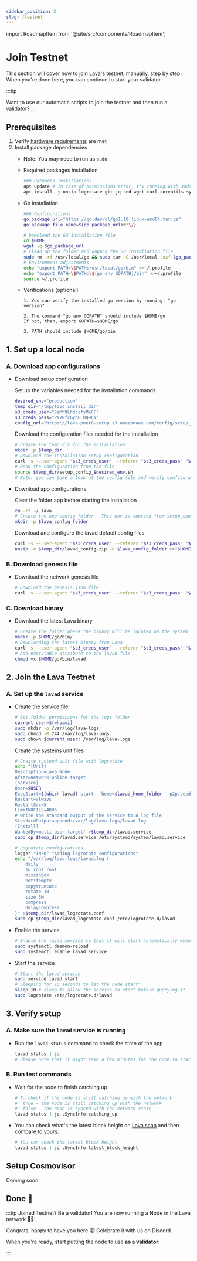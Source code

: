```yaml
---
sidebar_position: 2
slug: /testnet
---
```


import RoadmapItem from '@site/src/components/RoadmapItem';

# Join Testnet

This section will cover how to join Lava's testnet, manually, step by step. When you're done here, you can continue to start your validator.

:::tip

Want to use our automatic scripts to join the testnet and then run a validator?
[<RoadmapItem icon="🤖" title="Automatic scripts" description="Join the network and start validating, automatically"/>](validator#auto)
:::

## Prerequisites

1. Verify [hardware requirements](reqs) are met
2. Install package dependencies
    - Note: You may need to run as `sudo`
    - Required packages installation
        
        ```bash
        ### Packages installations
        apt update # in case of permissions error, try running with sudo
        apt install -y unzip logrotate git jq sed wget curl coreutils systemd
        ```
        
    - Go installation
        
        ```bash
        ### Configurations
        go_package_url="https://go.dev/dl/go1.18.linux-amd64.tar.gz"
        go_package_file_name=${go_package_url##*\/}
        
        # Download the GO installation file
        cd $HOME
        wget -q $go_package_url
        # Clean up the folder and unpack the GO installation file
        sudo rm -rf /usr/local/go && sudo tar -C /usr/local -xzf $go_package_file_name >>"$HOME/.lava_validator_setup.log"
        # Environment adjustments
        echo "export PATH=\$PATH:/usr/local/go/bin" >>~/.profile
        echo "export PATH=\$PATH:\$(go env GOPATH)/bin" >>~/.profile
        source ~/.profile
        ```
        
    - Verifications (optional)
        
        ```
        1. You can verify the installed go version by running: "go version"
        
        2. The command "go env GOPATH" should include $HOME/go
        If not, then, export GOPATH=$HOME/go
        
        3. PATH should include $HOME/go/bin
        ```
        

## 1. Set up a local node

### A. Download app configurations

- Download setup configuration
    
    Set up the variables needed for the installation commands
    
    ```bash
    desired_env="production"
    temp_dir="/tmp/lava_install_dir"
    s3_creds_user="JzMh9LhdcifyMeCF"
    s3_creds_pass="PY7RfcGyh6L8QHCN"
    config_url="https://lava-pnet0-setup.s3.amazonaws.com/config/setup_config_"
    ```
    
    Download the configuration files needed for the installation
    
    ```bash
    # Create the temp dir for the installation
    mkdir -p $temp_dir
    # Download the installation setup configuration
    curl -s --user-agent "$s3_creds_user" --referer "$s3_creds_pass" "$config_url$desired_env.sh" >$temp_dir/"setup_config_$desired_env.sh"
    # Read the configuration from the file
    source $temp_dir/setup_config_$desired_env.sh
    # Note: you can take a look at the config file and verify configurations
    ```
    
- Download app configurations
    
    Clear the folder app before starting the installation
    
    ```bash
    rm -rf ~/.lava
    # Create the app config folder - This env is sourced from setup_config_$desired_env.sh
    mkdir -p $lava_config_folder
    ```
    
    Download and configure the lavad default config files
    
    ```bash
    curl -s --user-agent "$s3_creds_user" --referer "$s3_creds_pass" "$default_config_files_url" >$temp_dir/lavad_config.zip
    unzip -o $temp_dir/lavad_config.zip -d $lava_config_folder >>"$HOME/.lava_validator_setup.log"
    ```
    

### B. Download genesis file

- Download the network genesis file
    
    ```bash
    # Download the genesis.json file
    curl -s --user-agent "$s3_creds_user" --referer "$s3_creds_pass" "$genesis_url" >$lava_config_folder/genesis.json
    ```
    

### C. Download binary

- Download the latest Lava binary
    
    ```bash
    # Create the folder where the binary will be located on the system
    mkdir -p $HOME/go/bin/
    # Downloading the latest binary from Lava
    curl -s --user-agent "$s3_creds_user" --referer "$s3_creds_pass" "$binary_url" >$HOME/go/bin/lavad
    # Add executable attribute to the lavad file
    chmod +x $HOME/go/bin/lavad
    ```
    

## 2. Join the Lava Testnet

### A. Set up the `lavad` service

- Create the service file
    
    ```bash
    # Set folder permissions for the logs folder
    current_user=$(whoami)
    sudo mkdir -p /var/log/lava-logs
    sudo chmod -R 744 /var/log/lava-logs
    sudo chown $current_user: /var/log/lava-logs
    ```
    
    Create the systems unit files
    
    ```bash
    # Create systemd unit file with logrotate
    echo "[Unit]
    Description=Lava Node
    After=network-online.target
    [Service]
    User=$USER
    ExecStart=$(which lavad) start --home=$lavad_home_folder --p2p.seeds $seed_node
    Restart=always
    RestartSec=5
    LimitNOFILE=4096
    # write the standard output of the service to a log file
    StandardOutput=append:/var/log/lava-logs/lavad.log
    [Install]
    WantedBy=multi-user.target" >$temp_dir/lavad.service
    sudo cp $temp_dir/lavad.service /etc/systemd/system/lavad.service
    
    # Logrotate configurations
    logger "INFO" "Adding logrotate configurations"
    echo "/var/log/lava-logs/lavad.log {
        daily
        su root root
        missingok
        notifempty
        copytruncate
        rotate 10
        size 5M
        compress
        delaycompress
    }" >$temp_dir/lavad_logrotate.conf
    sudo cp $temp_dir/lavad_logrotate.conf /etc/logrotate.d/lavad
    ```
    
- Enable the service
    
    ```bash
    # Enable the lavad service so that it will start automatically when the system boots
    sudo systemctl daemon-reload
    sudo systemctl enable lavad.service
    ```
    
- Start the service
    
    ```bash
    # Start the lavad service
    sudo service lavad start
    # Sleeping for 10 seconds to let the node start"
    sleep 10 # sleep to allow the service to start before querying it
    sudo logrotate /etc/logrotate.d/lavad
    ```
    

## 3. Verify setup

### A. Make sure the `lavad` service is running

- Run the `lavad status` command to check the state of the app
    
    ```bash
    lavad status | jq
    # Please note that it might take a few minutes for the node to start catching up with the network
    ```
    

### B. Run test commands

- Wait for the node to finish catching up
    
    ```bash
    # To check if the node is still catching up with the network
    #  true - the node is still catching up with the network
    #  false - the node is synced with the network state
    lavad status | jq .SyncInfo.catching_up
    ```

- You can check what's the latest block height on [Lava scan](https://scan.lavanet.xyz) and then compare to yours:
    
    ```bash
    # You can check the latest block height
    lavad status | jq .SyncInfo.latest_block_height
    ```


## Setup Cosmovisor

Coming soon.

## Done 🌋

:::tip Joined Testnet? Be a validator!
You are now running a Node in the Lava network 🎉🥳! 

Congrats, happy to have you here 😻 Celebrate it with us on Discord.

When you're ready, start putting the node to use **as a validator**:
[<RoadmapItem icon="🧑‍⚖️" title="Power as a Validator" description="Validate blocks, secure the network, earn rewards"/>](validator#account)

:::
